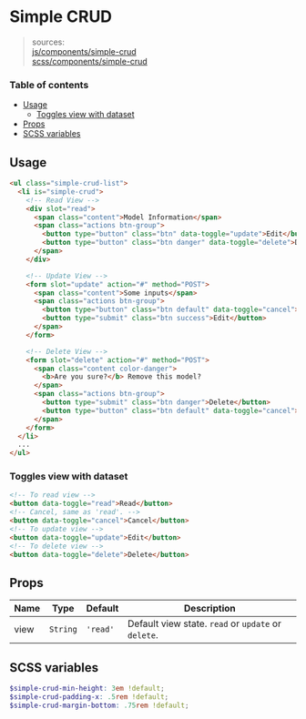# Simple CRUD

> sources:  
[js/components/simple-crud](../../src/js/components/simple-crud.vue)  
[scss/components/simple-crud](../../src/scss/components/_simple-crud.scss)

### Table of contents

- [Usage](#usage)
  - [Toggles view with dataset](#toggles-view-with-dataset)
- [Props](#props)
- [SCSS variables](#scss-variables)

## Usage

``` html
<ul class="simple-crud-list">
  <li is="simple-crud">
    <!-- Read View -->
    <div slot="read">
      <span class="content">Model Information</span>
      <span class="actions btn-group">
        <button type="button" class="btn" data-toggle="update">Edit</button>
        <button type="button" class="btn danger" data-toggle="delete">Delete</button>
      </span>
    </div>

    <!-- Update View -->
    <form slot="update" action="#" method="POST">
      <span class="content">Some inputs</span>
      <span class="actions btn-group">
        <button type="button" class="btn default" data-toggle="cancel">Cancel</button>
        <button type="submit" class="btn success">Edit</button>
      </span>
    </form>

    <!-- Delete View -->
    <form slot="delete" action="#" method="POST">
      <span class="content color-danger">
        <b>Are you sure?</b> Remove this model?
      </span>
      <span class="actions btn-group">
        <button type="submit" class="btn danger">Delete</button>
        <button type="button" class="btn default" data-toggle="cancel">Cancel</button>
      </span>
    </form>
  </li>
  ...
</ul>
```

### Toggles view with dataset

``` html
<!-- To read view -->
<button data-toggle="read">Read</button>
<!-- Cancel, same as 'read'. -->
<button data-toggle="cancel">Cancel</button>
<!-- To update view -->
<button data-toggle="update">Edit</button>
<!-- To delete view -->
<button data-toggle="delete">Delete</button>
```

## Props

| Name | Type | Default | Description |
| ---- |:----:| ------- | ----------- |
| view | `String` | `'read'` | Default view state. `read` or `update` or `delete`. |

## SCSS variables

``` scss
$simple-crud-min-height: 3em !default;
$simple-crud-padding-x: .5rem !default;
$simple-crud-margin-bottom: .75rem !default;
```
